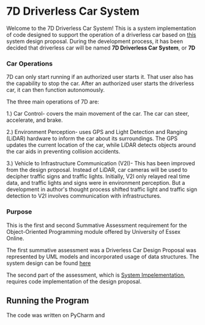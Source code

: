 # 7D Driverless Car System
Welcome to the 7D Driverless Car System! This is a system implementation of code designed to support the operation of a driverless car based on [this](link) system design proposal. During the development process, it has been decided that driverless car will be named **7D Driverless Car System**, or **7D**

### Car Operations
7D can only start running if an authorized user starts it. That user also has the capability to stop the car. After an authorized user starts the driverless car, it can then function autonomously. 

The three main operations of 7D are: 

1.) Car Control- covers the main movement of the car. The car can steer, accelerate, and brake. 

2.) Environment Perception- uses GPS and Light Detection and Ranging (LiDAR) hardware to inform the car about its surroundings. 
The GPS updates the current location of the car, while LiDAR detects objects around the car aids in preventing collision accidents. 

3.) Vehicle to Infrastructure Communication (V2I)- This has been improved from the design proposal. Instead of LiDAR, car cameras will be used to decipher traffic signs and traffic lights. Initially, V2I only relayed real time data, and traffic lights and signs were in environment perception. But a development in author's thought process shifted traffic light and traffic sign detection to V2I involves communication with infrastructures. 

### Purpose
This is the first and second Summative Assessment requirement for the Object-Oriented Programming module offered by University of Essex Online.

The first summative assessment was a Driverless Car Design Proposal was represented by UML models and incorporated usage of data structures. The system design can be found [here](link)

The second part of the assessment, which is [System Impelementation](link), requires code implementation of the design proposal. 

## Running the Program 
The code was written on PyCharm and 


